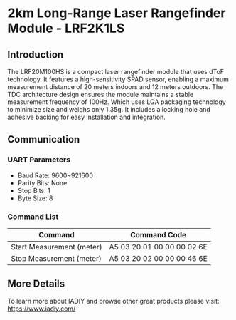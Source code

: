 # 2km Long-Range Laser Rangefinder Module - LRF2K1LS
## Introduction
The LRF20M100HS is a compact laser rangefinder module that uses dToF technology. It features a high-sensitivity SPAD sensor, enabling a maximum measurement distance of 20 meters indoors and 12 meters outdoors. The TDC architecture design ensures the module maintains a stable measurement frequency of 100Hz. Which uses LGA packaging technology to minimize size and weighs only 1.35g. It includes a locking hole and adhesive backing for easy installation and integration.
## Communication

### UART Parameters
- Baud Rate: 9600~921600
- Parity Bits: None
- Stop Bits: 1
- Byte Size: 8

### Command List
| Command | Command Code |
| --- | --- |
| Start Measurement (meter) | A5 03 20 01 00 00 00 02 6E |
| Stop Measurement (meter) | A5 03 20 02 00 00 00 46 6E |

## More Details
To learn more about IADIY and browse other great products please visit: https://www.iadiy.com/
